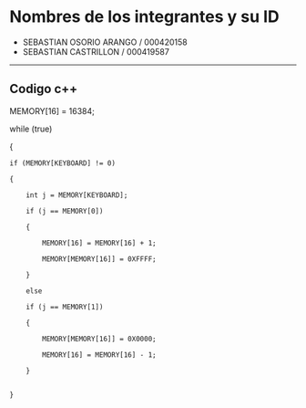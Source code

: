 # Nombres de los integrantes y su ID
- SEBASTIAN OSORIO ARANGO / 000420158
- SEBASTIAN CASTRILLON / 000419587

---

## Codigo c++

MEMORY[16] = 16384;

while (true)

{

	if (MEMORY[KEYBOARD] != 0)
	
	{
	
		int j = MEMORY[KEYBOARD];
		
		if (j == MEMORY[0])
		
		{
		
			MEMORY[16] = MEMORY[16] + 1;
			
			MEMORY[MEMORY[16]] = 0XFFFF;
			
		}
		
		else
		
		if (j == MEMORY[1])
		
		{
		
			MEMORY[MEMORY[16]] = 0X0000;
			
			MEMORY[16] = MEMORY[16] - 1;
			
		}
		

	}
